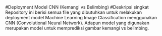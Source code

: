 #Deployment Model CNN (Kemangi vs Belimbing)
#Deskripsi singkat
Repository ini berisi semua file yang dibutuhkan untuk melakukan deployment model Machine Learning Image Classification menggunakan CNN (Convolutional Neural Network). Adapun model yang digunakan merupakan model untuk memprediksi gambar kemangi vs belimbing.

